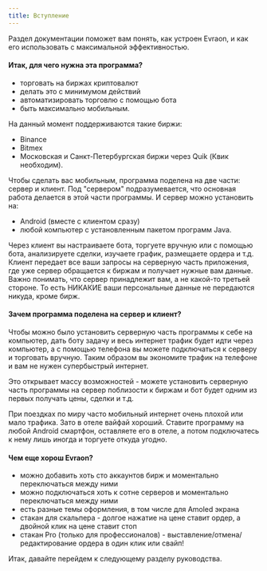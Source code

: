 ```yaml
---
title: Вступление
---
```


Раздел документации поможет вам понять, как устроен Evraon, и как его использовать с максимальной эффективностью.

#### Итак, для чего нужна эта программа?
- торговать на биржах криптовалют
- делать это с минимумом действий
- автоматизировать торговлю с помощью бота
- быть максимально мобильным.

На данный момент поддерживаются такие биржи:
- Binance
- Bitmex
- Московская и Санкт-Петербургская биржи через Quik (Квик необходим).

Чтобы сделать вас мобильным, программа поделена на две части: сервер и клиент. Под "сервером" подразумевается, что основная работа делается в этой части программы. И сервер можно установить на:
- Android (вместе с клиентом сразу)
- любой компьютер с установленным пакетом программ Java.

Через клиент вы настраиваете бота, торгуете вручную или с помощью бота, анализируете сделки, изучаете график, размещаете ордера и т.д. Клиент передает все ваши запросы на серверную часть приложения, где уже сервер обращается к биржам и получает нужные вам данные. Важно понимать, что сервер принадлежит вам, а не какой-то третьей стороне. То есть НИКАКИЕ ваши персональные данные не передаются никуда, кроме бирж. 

#### Зачем программа поделена на сервер и клиент?
Чтобы можно было установить серверную часть программы к себе на компьютер, дать боту задачу и весь интернет трафик будет идти через компьютер, а с помощью телефона вы можете подключаться к серверу и торговать вручную. Таким образом вы экономите трафик на телефоне и вам не нужен супербыстрый интернет.

Это открывает массу возможностей - можете установить серверную часть программы на сервер поблизости к биржам и бот будет одним из первых получать цены, сделки и т.д.

При поездках по миру часто мобильный интернет очень плохой или мало трафика. Зато в отеле вайфай хороший. Ставите программу на любой Android смартфон, оставляете его в отеле, а потом подключатесь к нему лишь иногда и торгуете откуда угодно. 

#### Чем еще хорош Evraon?
- можно добавить хоть сто аккаунтов бирж и моментально переключаться между ними
- можно подключаться хоть к сотне серверов и моментально переключаться между ними
- есть разные темы оформления, в том числе для Amoled экрана
- стакан для скальпера - долгое нажатие на цене ставит ордер, а двойной клик на цене ставит стоп
- стакан Pro (только для профессионалов) - выставление/отмена/редактирование ордера в один клик или свайп!

Итак, давайте перейдем к следующему разделу руководства.